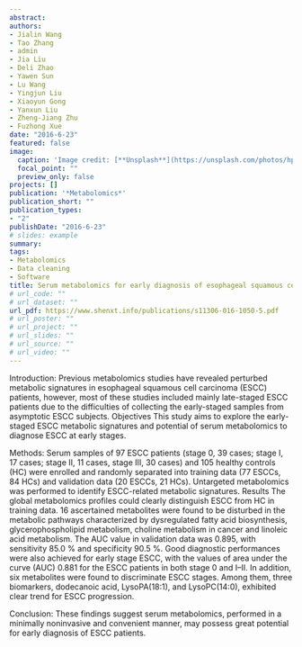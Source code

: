 ```yaml
---
abstract:
authors:
- Jialin Wang
- Tao Zhang
- admin
- Jia Liu
- Deli Zhao
- Yawen Sun
- Lu Wang
- Yingjun Liu
- Xiaoyun Gong
- Yanxun Liu
- Zheng-Jiang Zhu
- Fuzhong Xue
date: "2016-6-23"
featured: false
image:
  caption: 'Image credit: [**Unsplash**](https://unsplash.com/photos/hpjSkU2UYSU)'
  focal_point: ""
  preview_only: false
projects: []
publication: '*Metabolomics*'
publication_short: ""
publication_types:
- "2"
publishDate: "2016-6-23"
# slides: example
summary:
tags:
- Metabolomics
- Data cleaning
- Software
title: Serum metabolomics for early diagnosis of esophageal squamous cell carcinoma by UHPLC-QTOF/MS
# url_code: ""
# url_dataset: ""
url_pdf: https://www.shenxt.info/publications/s11306-016-1050-5.pdf
# url_poster: ""
# url_project: ""
# url_slides: ""
# url_source: ""
# url_video: ""
---
```


Introduction: Previous metabolomics studies have revealed perturbed metabolic signatures in esophageal squamous cell carcinoma (ESCC) patients, however, most of these studies included mainly late-staged ESCC patients due to the difficulties of collecting the early-staged samples from asymptotic ESCC subjects. Objectives This study aims to explore the early-staged ESCC metabolic signatures and potential of serum metabolomics to diagnose ESCC at early stages. 

Methods: Serum samples of 97 ESCC patients (stage 0, 39 cases; stage I, 17 cases; stage II, 11 cases, stage III, 30 cases)
and 105 healthy controls (HC) were enrolled and randomly separated into training data (77 ESCCs, 84 HCs) and validation
data (20 ESCCs, 21 HCs). Untargeted metabolomics was performed to identify ESCC-related metabolic signatures.
Results The global metabolomics profiles could clearly distinguish ESCC from HC in training data. 16 ascertained
metabolites were found to be disturbed in the metabolic pathways characterized by dysregulated fatty acid biosynthesis,
glycerophospholipid metabolism, choline metabolism in cancer and linoleic acid metabolism. The AUC value in validation data was 0.895, with sensitivity 85.0 % and specificity 90.5 %. Good diagnostic performances were also achieved for early stage ESCC, with the values of area under the curve (AUC) 0.881 for the ESCC patients in both stage 0 and I–II. In addition, six metabolites were found to discriminate ESCC stages. Among them, three
biomarkers, dodecanoic acid, LysoPA(18:1), and LysoPC(14:0), exhibited clear trend for ESCC progression.

Conclusion: These findings suggest serum metabolomics, performed in a minimally noninvasive and convenient
manner, may possess great potential for early diagnosis of ESCC patients.